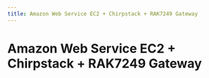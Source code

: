 ```yaml
---
title: Amazon Web Service EC2 + Chirpstack + RAK7249 Gateway
---
```


# Amazon Web Service EC2 + Chirpstack + RAK7249 Gateway
